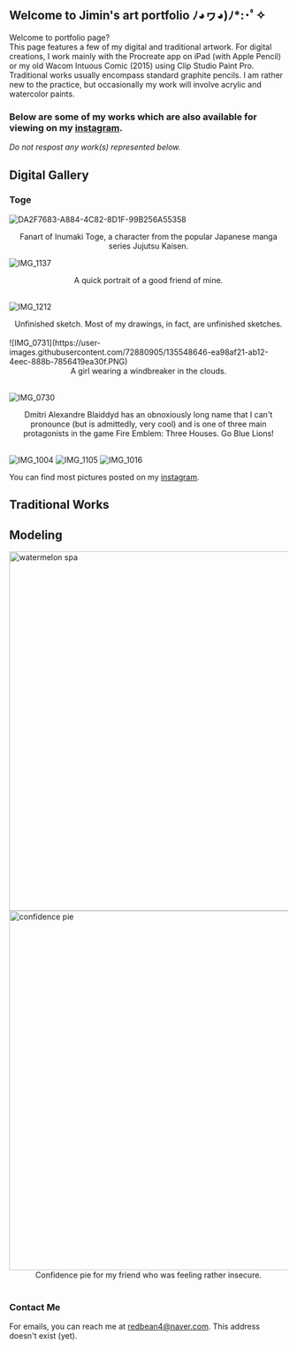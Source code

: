 <br>

## Welcome to Jimin's art portfolio ﾉ◕ヮ◕)ﾉ*:･ﾟ✧

Welcome to portfolio page?
<br>
This page features a few of my digital and traditional artwork. For digital creations, I work mainly with the Procreate app on iPad (with Apple Pencil) or my old Wacom Intuous Comic (2015) using Clip Studio Paint Pro. Traditional works usually encompass standard graphite pencils. I am rather new to the practice, but occasionally my work will involve acrylic and watercolor paints. 

### Below are some of my works which are also available for viewing on my [instagram](https://www.instagram.com/tteoksoonie/).

_Do not respost any work(s) represented below._

## Digital Gallery
### Toge

![DA2F7683-A884-4C82-8D1F-99B256A55358](https://user-images.githubusercontent.com/72880905/135547664-09a96871-f0db-40b0-9179-97e0284f7f6f.JPG)

<div align="center">Fanart of Inumaki Toge, a character from the popular Japanese manga series Jujutsu Kaisen.</div>

![IMG_1137](https://user-images.githubusercontent.com/72880905/135547824-1a86d2c8-e95d-4fbe-bf5f-ec85ba17b353.PNG)
            
<div align="center">A quick portrait of a good friend of mine.</div>
<br>

![IMG_1212](https://user-images.githubusercontent.com/72880905/135547850-14c5417b-b07a-467f-8556-93a0886e3c97.jpg)

<div align="center">Unfinished sketch. Most of my drawings, in fact, are unfinished sketches.</div>

<br>
![IMG_0731](https://user-images.githubusercontent.com/72880905/135548646-ea98af21-ab12-4eec-888b-7856419ea30f.PNG)
<div align="center">A girl wearing a windbreaker in the clouds.</div>
<br>

![IMG_0730](https://user-images.githubusercontent.com/72880905/135548656-dc1defc4-b4bd-49c8-bc4a-57e159cdf9dc.PNG)
<br>
<div align="center">Dmitri Alexandre Blaiddyd has an obnoxiously long name that I can't pronounce (but is admittedly, very cool) and is one of three main protagonists in the game Fire Emblem: Three Houses. Go Blue Lions!</div>
<br>

![IMG_1004](https://user-images.githubusercontent.com/72880905/135548670-3af13365-01ed-447f-a3bf-fa2d2e9c2b4a.PNG)
![IMG_1105](https://user-images.githubusercontent.com/72880905/135548683-ef03ffb1-a47a-4f3d-a41d-967dc121e73d.jpg)
![IMG_1016](https://user-images.githubusercontent.com/72880905/135548676-874f8569-892b-447d-a98f-dde0a8ae5632.PNG)

You can find most pictures posted on my [instagram](https://www.instagram.com/tteoksoonie/).

## Traditional Works

## Modeling

<img width="650" alt="watermelon spa" src="https://user-images.githubusercontent.com/72880905/135549222-3a2c43ce-934f-46dc-ab3d-0c94049660b2.jpg">

<img width="650" alt="confidence pie" src="https://user-images.githubusercontent.com/72880905/135549225-d4047111-8e74-46aa-8422-7a61b7c47789.png">
<br>
<div align="center">Confidence pie for my friend who was feeling rather insecure.</div>
<br>

### Contact Me

For emails, you can reach me at redbean4@naver.com.
This address doesn't exist (yet).
